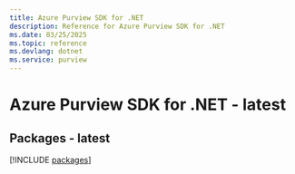 ```yaml
---
title: Azure Purview SDK for .NET
description: Reference for Azure Purview SDK for .NET
ms.date: 03/25/2025
ms.topic: reference
ms.devlang: dotnet
ms.service: purview
---
```

# Azure Purview SDK for .NET - latest
## Packages - latest
[!INCLUDE [packages](purview-index.md)]